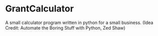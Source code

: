 # GrantCalculator
A small calculator program written in python for a small business. (Idea Credit: Automate the Boring Stuff with Python, Zed Shaw)
